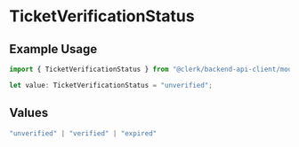 # TicketVerificationStatus

## Example Usage

```typescript
import { TicketVerificationStatus } from "@clerk/backend-api-client/models/components";

let value: TicketVerificationStatus = "unverified";
```

## Values

```typescript
"unverified" | "verified" | "expired"
```